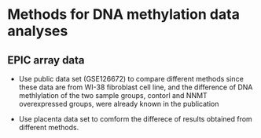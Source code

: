 # Methods for DNA methylation data analyses

## EPIC array data

* Use public data set (GSE126672) to compare different methods since these data are from WI-38 fibroblast cell line, and the difference of DNA methlylation of the two sample groups, contorl and NNMT overexpressed groups, were already known in the publication


* Use placenta data set to comform the differece of results obtained from different methods.
